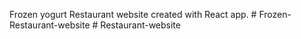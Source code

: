Frozen yogurt Restaurant website created with React app. 
#   F r o z e n - R e s t a u r a n t - w e b s i t e  
 #   R e s t a u r a n t - w e b s i t e  
 